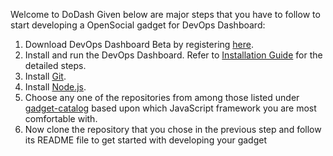 Welcome to DoDash
Given below are major steps that you have to follow to start developing a OpenSocial gadget for DevOps Dashboard:
1. Download DevOps Dashboard Beta by registering [here](http://www.cccqcommunity.com/dashboard_beta.html).
2. Install and run the DevOps Dashboard. Refer to [Installation Guide](http://www.cccqcommunity.com/uploads/1/0/2/7/102707030/1.installation_guide.pdf) for the detailed steps.
3. Install [Git](https://git-scm.com/book/en/v2/Getting-Started-Installing-Git).
4. Install [Node.js](https://nodejs.org/en/download/).
5. Choose any one of the repositories from among those listed under [gadget-catalog](https://github.com/dodash/gadget-catalog) based upon which JavaScript framework you are most comfortable with.
6. Now clone the repository that you chose in the previous step and follow its README file to get started with developing your gadget